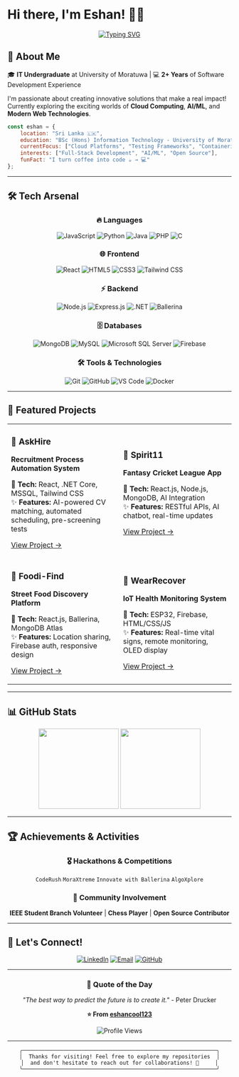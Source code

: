 # Hi there, I'm Eshan! 👋🚀

<div align="center">
  
[![Typing SVG](https://readme-typing-svg.herokuapp.com?font=Fira+Code&pause=1000&color=36BCF7&center=true&vCenter=true&width=435&lines=Full+Stack+Developer;IT+Undergraduate+%40+UoM;AI%2FML+Enthusiast;Problem+Solver)](https://git.io/typing-svg)

</div>

## 🌟 About Me

🎓 **IT Undergraduate** at University of Moratuwa | 💻 **2+ Years** of Software Development Experience

I'm passionate about creating innovative solutions that make a real impact! Currently exploring the exciting worlds of **Cloud Computing**, **AI/ML**, and **Modern Web Technologies**.

```javascript
const eshan = {
    location: "Sri Lanka 🇱🇰",
    education: "BSc (Hons) Information Technology - University of Moratuwa",
    currentFocus: ["Cloud Platforms", "Testing Frameworks", "Containerization"],
    interests: ["Full-Stack Development", "AI/ML", "Open Source"],
    funFact: "I turn coffee into code ☕ → 💻"
};
```

---

## 🛠️ Tech Arsenal

<div align="center">

### 🔥 Languages
![JavaScript](https://img.shields.io/badge/-JavaScript-F7DF1E?style=for-the-badge&logo=javascript&logoColor=black)
![Python](https://img.shields.io/badge/-Python-3776AB?style=for-the-badge&logo=python&logoColor=white)
![Java](https://img.shields.io/badge/-Java-007396?style=for-the-badge&logo=java&logoColor=white)
![PHP](https://img.shields.io/badge/-PHP-777BB4?style=for-the-badge&logo=php&logoColor=white)
![C](https://img.shields.io/badge/-C-A8B9CC?style=for-the-badge&logo=c&logoColor=black)

### 🌐 Frontend
![React](https://img.shields.io/badge/-React-61DAFB?style=for-the-badge&logo=react&logoColor=black)
![HTML5](https://img.shields.io/badge/-HTML5-E34F26?style=for-the-badge&logo=html5&logoColor=white)
![CSS3](https://img.shields.io/badge/-CSS3-1572B6?style=for-the-badge&logo=css3&logoColor=white)
![Tailwind CSS](https://img.shields.io/badge/-Tailwind_CSS-38B2AC?style=for-the-badge&logo=tailwind-css&logoColor=white)

### ⚡ Backend
![Node.js](https://img.shields.io/badge/-Node.js-339933?style=for-the-badge&logo=node.js&logoColor=white)
![Express.js](https://img.shields.io/badge/-Express.js-000000?style=for-the-badge&logo=express&logoColor=white)
![.NET](https://img.shields.io/badge/-.NET-512BD4?style=for-the-badge&logo=dotnet&logoColor=white)
![Ballerina](https://img.shields.io/badge/-Ballerina-FF5000?style=for-the-badge&logo=ballerina&logoColor=white)

### 🗄️ Databases
![MongoDB](https://img.shields.io/badge/-MongoDB-47A248?style=for-the-badge&logo=mongodb&logoColor=white)
![MySQL](https://img.shields.io/badge/-MySQL-4479A1?style=for-the-badge&logo=mysql&logoColor=white)
![Microsoft SQL Server](https://img.shields.io/badge/-SQL_Server-CC2927?style=for-the-badge&logo=microsoft-sql-server&logoColor=white)
![Firebase](https://img.shields.io/badge/-Firebase-FFCA28?style=for-the-badge&logo=firebase&logoColor=black)

### 🛠️ Tools & Technologies
![Git](https://img.shields.io/badge/-Git-F05032?style=for-the-badge&logo=git&logoColor=white)
![GitHub](https://img.shields.io/badge/-GitHub-181717?style=for-the-badge&logo=github&logoColor=white)
![VS Code](https://img.shields.io/badge/-VS_Code-007ACC?style=for-the-badge&logo=visual-studio-code&logoColor=white)
![Docker](https://img.shields.io/badge/-Docker-2496ED?style=for-the-badge&logo=docker&logoColor=white)

</div>

---

## 🚀 Featured Projects

<div align="center">

<table>
<tr>
<td width="50%">

### 🎯 AskHire
**Recruitment Process Automation System**

🔧 **Tech:** React, .NET Core, MSSQL, Tailwind CSS  
✨ **Features:** AI-powered CV matching, automated scheduling, pre-screening tests

[View Project →](https://github.com/AskHire)

</td>
<td width="50%">

### 🏏 Spirit11
**Fantasy Cricket League App**

🔧 **Tech:** React.js, Node.js, MongoDB, AI Integration  
✨ **Features:** RESTful APIs, AI chatbot, real-time updates

[View Project →](https://github.com/eshancool123/spirit11)

</td>
</tr>
<tr>
<td width="50%">

### 🍕 Foodi-Find
**Street Food Discovery Platform**

🔧 **Tech:** React.js, Ballerina, MongoDB Atlas  
✨ **Features:** Location sharing, Firebase auth, responsive design

[View Project →](https://github.com/eshancool123/foodi-find)

</td>
<td width="50%">

### 🏥 WearRecover
**IoT Health Monitoring System**

🔧 **Tech:** ESP32, Firebase, HTML/CSS/JS  
✨ **Features:** Real-time vital signs, remote monitoring, OLED display

[View Project →](https://github.com/eshancool123/wearrecover)

</td>
</tr>
</table>

</div>

---

## 📊 GitHub Stats

<div align="center">
  
<img height="180em" src="https://github-readme-stats.vercel.app/api?username=eshancool123&show_icons=true&theme=tokyonight&include_all_commits=true&count_private=true"/>
<img height="180em" src="https://github-readme-stats.vercel.app/api/top-langs/?username=eshancool123&layout=compact&langs_count=8&theme=tokyonight"/>

</div>

<div align="center">

</div>

---

## 🏆 Achievements & Activities

<div align="center">

### 🎖️ Hackathons & Competitions
`CodeRush` `MoraXtreme` `Innovate with Ballerina` `AlgoXplore`

### 🤝 Community Involvement
**IEEE Student Branch Volunteer** | **Chess Player** | **Open Source Contributor**

</div>

---

## 🤝 Let's Connect!

<div align="center">

[![LinkedIn](https://img.shields.io/badge/-LinkedIn-0077B5?style=for-the-badge&logo=linkedin&logoColor=white)](https://www.linkedin.com/in/eshan-senadhi-2084312a8/)
[![Email](https://img.shields.io/badge/-Email-D14836?style=for-the-badge&logo=gmail&logoColor=white)](mailto:eshansenadhi5@gmail.com)
[![GitHub](https://img.shields.io/badge/-GitHub-181717?style=for-the-badge&logo=github&logoColor=white)](https://github.com/eshancool123)

</div>

---

<div align="center">

### 💭 Quote of the Day
*"The best way to predict the future is to create it."* - Peter Drucker

**⭐ From [eshancool123](https://github.com/eshancool123)**

![Profile Views](https://komarev.com/ghpvc/?username=eshancool123&color=brightgreen&style=flat-square)

</div>

---

<div align="center">

```
╭─────────────────────────────────────────────────────────────╮
│  Thanks for visiting! Feel free to explore my repositories  │
│  and don't hesitate to reach out for collaborations! 🚀     │
╰─────────────────────────────────────────────────────────────╯
```

</div>

